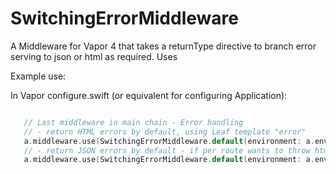 # SwitchingErrorMiddleware
A Middleware for Vapor 4 that takes a returnType directive to branch error serving to json or html as required. Uses 

Example use:

In Vapor configure.swift (or equivalent for configuring Application):
```swift

   // Last middleware in main chain - Error handling
   // - return HTML errors by default, using Leaf template "error"
   a.middleware.use(SwitchingErrorMiddleware.default(environment: a.environment, returnType: .html, template: "error"))
   // - return JSON errors by default - if per route wants to throw html instead, use Leaf template "error"
   a.middleware.use(SwitchingErrorMiddleware.default(environment: a.environment, returnType: .json, template: "error"))
```
